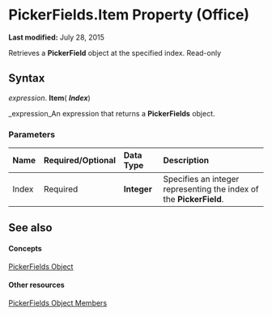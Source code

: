 
# PickerFields.Item Property (Office)

 **Last modified:** July 28, 2015

Retrieves a  **PickerField** object at the specified index. Read-only

## Syntax

 _expression_. **Item**( **_Index_**)

 _expression_An expression that returns a  **PickerFields** object.


### Parameters



|**Name**|**Required/Optional**|**Data Type**|**Description**|
|:-----|:-----|:-----|:-----|
|Index|Required| **Integer**|Specifies an integer representing the index of the  **PickerField**.|

## See also


#### Concepts


 [PickerFields Object](74e8f404-8b60-76f2-6fc4-6199e8b7027d.md)
#### Other resources


 [PickerFields Object Members](00d73ce4-cb37-ecb6-51d3-1b1817ab961a.md)
